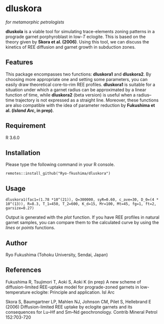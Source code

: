 # **dluskora**
*for metamorphic petrologists*

**dluskola** is a viable tool for simulating trace-elements zoning patterns in a
prograde garnet porphyroblast in low-*T* eclogite.
This is based on the theory given by **Skora et al. (2006)**.
Using this tool, we can discuss the kinetics of REE diffusion and garnet growth in subduction zones.

## Features
This package encompasses two functions: **dluskora1** and **dluskora2**. By choosing more appropriate one and setting some parameters, you can easily draw theoretical core-to-rim REE profiles.
**dluskora1** is suitable for a situation under which a garnet radius can be approximated by a linear function of time,
while **dluskora2** (beta version) is useful when a radius–time trajectory is not expressed as a straight line.
Moreover, these functions are also compatible with the idea of parameter reduction by **Fukushima et al. (*Island Arc*, in prep)**.
## Requirement
R 3.6.0
## Installation
Please type the following command in your R console.

`remotes::install_github("Ryo-fkushima/dluskora")`
## Usage
`dluskora1(fac1=(1.78 *10^(21)), Q=300000, syR=0.60, c_ave=30,
D_0=(4 * 10^(13)), R=8.3, T_1=450, T_2=600, K_d=15, Mr=100,
Mt=45, fg=1, ft=2, garsize=0.27)`

Output is generated with the *plot* function. If you have REE profiles in natural garnet samples, you can compare them to the calculated curve by using the *lines* or *points* functions.

## Author
Ryo Fukushima (Tohoku University, Sendai, Japan)

## References
Fukushima R, Tsujimori T, Aoki S, Aoki K (in prep) A new scheme of diffusion-limited REE-uptake model for prograde-zoned garnets in low-temperature eclogite: Principle and application. Isl Arc

Skora S, Baumgartner LP, Mahlen NJ, Johnson CM, Pilet S, Hellebrand E (2006) Diffusion-limited REE uptake by eclogite garnets
and its consequences for Lu–Hf and Sm–Nd geochronology. Contrib Mineral Petrol 152:703-720



